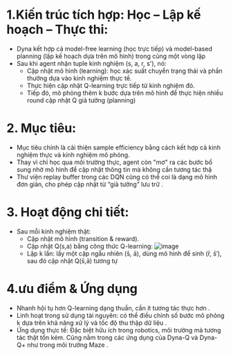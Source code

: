 # 1.Kiến trúc tích hợp: Học – Lập kế hoạch – Thực thi:
- Dyna kết hợp cả model-free learning (học trực tiếp) và model-based planning (lập kế hoạch dựa trên mô hình) trong cùng một vòng lặp
- Sau khi agent nhận tuple kinh nghiệm (s, a, r, s'), nó:
   + Cập nhật mô hình (learning): học xác suất chuyển trạng thái và phần thưởng dựa vào kinh nghiệm thực tế.
   + Thực hiện cập nhật Q-learning trực tiếp từ kinh nghiệm đó.
   + Tiếp đó, mô phỏng thêm k bước dựa trên mô hình để thực hiện nhiều round cập nhật Q giả tưởng (planning)
# 2. Mục tiêu:
- Mục tiêu chính là cải thiện sample efficiency bằng cách kết hợp cả kinh nghiệm thực và kinh nghiệm mô phỏng.
- Thay vì chỉ học qua môi trường thực, agent còn "mơ" ra các bước bổ sung nhờ mô hình để cập nhật thông tin mà không cần tương tác thậ
- Thư viện replay buffer trong các DQN cũng có thể coi là dạng mô hình đơn giản, cho phép cập nhật từ “giả tưởng” lưu trữ .
# 3. Hoạt động chi tiết:
- Sau mỗi kinh nghiệm thật:
  + Cập nhật mô hình (transition & reward).
  + Cập nhật Q(s,a) bằng công thức Q-learning:
    ![image](https://github.com/user-attachments/assets/11471df0-202f-477f-b9b4-82ca44b25d20)
  + Lặp k lần: lấy một cặp ngẫu nhiên (s̄, ā), dùng mô hình để sinh (r̄, s̄′), sau đó cập nhật Q(s̄,ā) tương tự
# 4.ưu điểm & Ứng dụng   
- Nhanh hội tụ hơn Q-learning dạng thuần, cần ít tương tác thực hơn .
- Linh hoạt trong sử dụng tài nguyên: có thể điều chỉnh số bước mô phỏng k dựa trên khả năng xử lý và tốc độ thu thập dữ liệu .
- Ứng dụng thực tế: Đặc biệt hữu ích trong robotics, môi trường mà tương tác thật tốn kém. Cũng nằm trong các ứng dụng của Dyna-Q và Dyna-Q+ như trong môi trường Maze .

